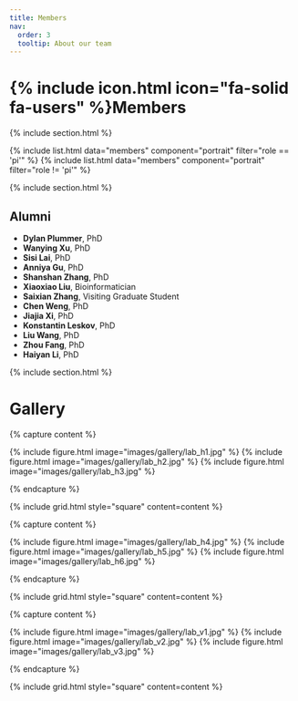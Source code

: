 ```yaml
---
title: Members
nav:
  order: 3
  tooltip: About our team
---
```


# {% include icon.html icon="fa-solid fa-users" %}Members

{% include section.html %}

{% include list.html data="members" component="portrait" filter="role == 'pi'" %}
{% include list.html data="members" component="portrait" filter="role != 'pi'" %}

{% include section.html %}

## Alumni
- **Dylan Plummer**, PhD
- **Wanying Xu**, PhD
- **Sisi Lai**, PhD
- **Anniya Gu**, PhD
- **Shanshan Zhang**, PhD
- **Xiaoxiao Liu**, Bioinformatician
- **Saixian Zhang**, Visiting Graduate Student
- **Chen Weng**, PhD
- **Jiajia Xi**, PhD
- **Konstantin Leskov**, PhD
- **Liu Wang**, PhD
- **Zhou Fang**, PhD
- **Haiyan Li**, PhD

{% include section.html %}

# Gallery

{% capture content %}

{% include figure.html image="images/gallery/lab_h1.jpg" %}
{% include figure.html image="images/gallery/lab_h2.jpg" %}
{% include figure.html image="images/gallery/lab_h3.jpg" %}

{% endcapture %}

{% include grid.html style="square" content=content %}


{% capture content %}

{% include figure.html image="images/gallery/lab_h4.jpg" %}
{% include figure.html image="images/gallery/lab_h5.jpg" %}
{% include figure.html image="images/gallery/lab_h6.jpg" %}

{% endcapture %}

{% include grid.html style="square" content=content %}


{% capture content %}

{% include figure.html image="images/gallery/lab_v1.jpg" %}
{% include figure.html image="images/gallery/lab_v2.jpg" %}
{% include figure.html image="images/gallery/lab_v3.jpg" %}

{% endcapture %}

{% include grid.html style="square" content=content %}
